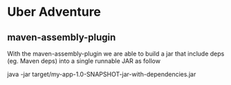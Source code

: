 # Uber Adventure

## maven-assembly-plugin

With the maven-assembly-plugin we are able to build a jar that include deps (eg. Maven deps) into a single runnable JAR as follow

java -jar target/my-app-1.0-SNAPSHOT-jar-with-dependencies.jar
